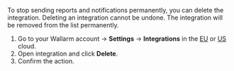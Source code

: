 To stop sending reports and notifications permanently, you can delete the integration. Deleting an integration cannot be undone. The integration will be removed from the list permanently.

1. Go to your Wallarm account → **Settings** → **Integrations** in the [EU](https://my.wallarm.com/settings/integrations/) or [US](https://us1.my.wallarm.com/settings/integrations/) cloud.
2. Open integration and click **Delete**.
3. Confirm the action.